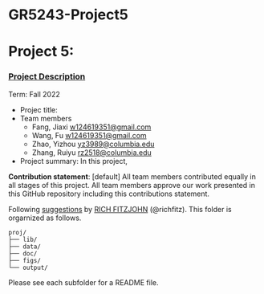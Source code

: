 # GR5243-Project5
# Project 5: 

### [Project Description](doc/project5_desc.md)

Term: Fall 2022

+ Projec title: 
+ Team members
	+ Fang, Jiaxi  w124619351@gmail.com
	+ Wang, Fu     w124619351@gmail.com
	+ Zhao, Yizhou yz3989@columbia.edu
	+ Zhang, Ruiyu rz2518@columbia.edu
+ Project summary:
In this project, 


**Contribution statement**: [default] All team members contributed equally in all stages of this project. All team members approve our work presented in this GitHub repository including this contributions statement. 

Following [suggestions](http://nicercode.github.io/blog/2013-04-05-projects/) by [RICH FITZJOHN](http://nicercode.github.io/about/#Team) (@richfitz). This folder is orgarnized as follows.

```
proj/
├── lib/
├── data/
├── doc/
├── figs/
└── output/
```

Please see each subfolder for a README file.

